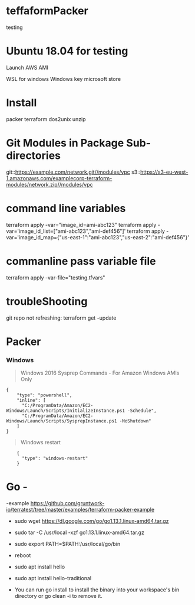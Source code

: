 # teffaformPacker
testing

# Ubuntu 18.04 for testing
Launch AWS AMI

WSL for windows
  Windows key microsoft store
  
# Install
  packer terraform dos2unix unzip
  
# Git Modules in Package Sub-directories
git::https://example.com/network.git//modules/vpc
s3::https://s3-eu-west-1.amazonaws.com/examplecorp-terraform-modules/network.zip//modules/vpc

# command line variables
terraform apply -var="image_id=ami-abc123" 
terraform apply -var='image_id_list=["ami-abc123","ami-def456"]' 
terraform apply -var='image_id_map={"us-east-1":"ami-abc123","us-east-2":"ami-def456"}' 

# commanline pass variable file
terraform apply -var-file="testing.tfvars"

# troubleShooting
git repo not refreshing: terraform get -update

# Packer

### Windows
> Windows 2016 Sysprep Commands - For Amazon Windows AMIs Only
```
{
    "type": "powershell",
    "inline": [
      "C:/ProgramData/Amazon/EC2-Windows/Launch/Scripts/InitializeInstance.ps1 -Schedule",
      "C:/ProgramData/Amazon/EC2-Windows/Launch/Scripts/SysprepInstance.ps1 -NoShutdown"
    ]
}
```
> Windows restart
```
    {
      "type": "windows-restart"
    }

```
# Go - 
-example https://github.com/gruntwork-io/terratest/tree/master/examples/terraform-packer-example

- sudo wget https://dl.google.com/go/go1.13.1.linux-amd64.tar.gz
- sudo tar -C /usr/local -xzf go1.13.1.linux-amd64.tar.gz
- sudo export PATH=$PATH:/usr/local/go/bin
- reboot
- sudo apt  install hello
- sudo apt  install hello-traditional

- You can run go install to install the binary into your workspace's bin directory or go clean -i to remove it.
